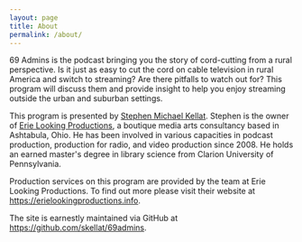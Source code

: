 ```yaml
---
layout: page
title: About
permalink: /about/
---
```


69 Admins is the podcast bringing you the story of cord-cutting from a rural perspective.  Is it just as easy to cut the cord on cable television in rural America and switch to streaming?  Are there pitfalls to watch out for?  This program will discuss them and provide insight to help you enjoy streaming outside the urban and suburban settings.

This program is presented by [Stephen Michael Kellat](https://kellat.me/).  Stephen is the owner of [Erie Looking Productions](https://erielookingproductions.info/), a boutique media arts consultancy based in Ashtabula, Ohio.  He has been involved in various capacities in podcast production, production for radio, and video production since 2008.  He holds an earned master's degree in library science from Clarion University of Pennsylvania.

Production services on this program are provided by the team at Erie Looking Productions.  To find out more please visit their website at <https://erielookingproductions.info>.

The site is earnestly maintained via GitHub at <https://github.com/skellat/69admins>.
